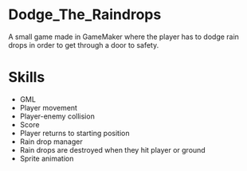 # Dodge_The_Raindrops
A small game made in GameMaker where the player has to dodge rain drops in order to get through a door to safety.
# Skills
* GML
* Player movement
* Player-enemy collision
* Score
* Player returns to starting position
* Rain drop manager
* Rain drops are destroyed when they hit player or ground
* Sprite animation
